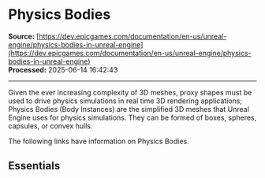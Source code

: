 # Physics Bodies

**Source:** [https://dev.epicgames.com/documentation/en-us/unreal-engine/physics-bodies-in-unreal-engine](https://dev.epicgames.com/documentation/en-us/unreal-engine/physics-bodies-in-unreal-engine)  
**Processed:** 2025-06-14 16:42:43

---

Given the ever increasing complexity of 3D meshes, proxy shapes must be used to drive physics simulations in real time 3D rendering applications; Physics Bodies (Body Instances) are the simplified 3D meshes that Unreal Engine uses for physics simulations. They can be formed of boxes, spheres, capsules, or convex hulls.

The following links have information on Physics Bodies.

## Essentials